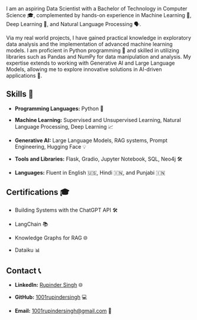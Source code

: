 I am an aspiring Data Scientist with a Bachelor of Technology in Computer Science 🎓, complemented by hands-on experience in Machine Learning 🤖, Deep Learning 🧠, and Natural Language Processing 🗣️.

Via my real world projects, I have gained practical knowledge in exploratory data analysis and the implementation of advanced machine learning models. I am proficient in Python programming 🐍 and skilled in utilizing libraries such as Pandas and NumPy for data manipulation and analysis. My expertise extends to working with Generative AI and Large Language Models, allowing me to explore innovative solutions in AI-driven applications 🌟.

## Skills 🧠

- **Programming Languages:** Python 🐍
  
- **Machine Learning:** Supervised and Unsupervised Learning, Natural Language Processing, Deep Learning 📈
  
- **Generative AI:** Large Language Models, RAG systems, Prompt Engineering, Hugging Face 💡
  
- **Tools and Libraries:** Flask, Gradio, Jupyter Notebook, SQL, Neo4j 🛠️
  
- **Languages:** Fluent in English 🇺🇸, Hindi 🇮🇳, and Punjabi 🇮🇳


## Certifications 🎓

- Building Systems with the ChatGPT API 🛠️
  
- LangChain 📚
  
- Knowledge Graphs for RAG 🌐
  
- Dataiku 📊


## Contact 📞

- **LinkedIn:** [Rupinder Singh]((https://www.linkedin.com/in/rupinder--singh/)) 🌐
  
- **GitHub:** [1001rupindersingh]((https://github.com/RupinderSingh1313)) 💻
  
- **Email:** 1001rupindersingh@gmail.com 📧
  



<!--
**RupinderSingh1313/RupinderSingh1313** is a ✨ _special_ ✨ repository because its `README.md` (this file) appears on your GitHub profile.

Here are some ideas to get you started:

- 🔭 I’m currently working on ...
- 🌱 I’m currently learning ...
- 👯 I’m looking to collaborate on ...
- 🤔 I’m looking for help with ...
- 💬 Ask me about ...
- 📫 How to reach me: ...
- 😄 Pronouns: ...
- ⚡ Fun fact: ...
-->
